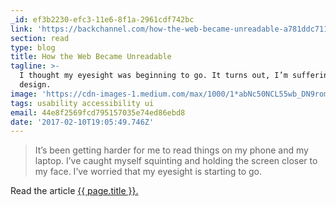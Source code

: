 ```yaml
---
_id: ef3b2230-efc3-11e6-8f1a-2961cdf742bc
link: 'https://backchannel.com/how-the-web-became-unreadable-a781ddc711b6#.m04tpmgr3'
section: read
type: blog
title: How the Web Became Unreadable
tagline: >-
  I thought my eyesight was beginning to go. It turns out, I’m suffering from
  design.
image: 'https://cdn-images-1.medium.com/max/1000/1*abNc50NCL55wb_DN9romNw.jpeg'
tags: usability accessibility ui
email: 44e8f2569fcd795157035e74ed86ebd8
date: '2017-02-10T19:05:49.746Z'
---
```

> It’s been getting harder for me to read things on my phone and my laptop. I’ve caught myself squinting and holding the screen closer to my face. I’ve worried that my eyesight is starting to go.

Read the article <a href="{{ page.link }}" target="_blank">{{ page.title }}.</a>
